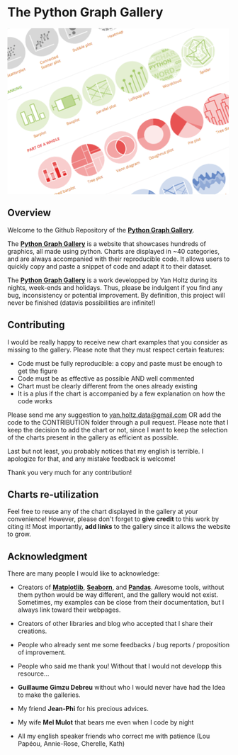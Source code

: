   The Python Graph Gallery
===================

<img align="center" src="overviewPGG.png">

Overview
--------
Welcome to the Github Repository of the [**Python Graph Gallery**](https:/www.python-graph-gallery.com/).

The [**Python Graph Gallery**](https:/www.python-graph-gallery.com/) is a website that showcases hundreds of graphics, all made using python. Charts are displayed in ~40 categories, and are always accompanied with their reproducible code. It allows users to quickly copy and paste a snippet of code and adapt it to their dataset.

The [**Python Graph Gallery**](https:/www.python-graph-gallery.com/) is a work developped by Yan Holtz during its nights, week-ends and holidays. Thus, please be indulgent if you find any bug, inconsistency or potential improvement. By definition, this project will never be finished (datavis possibilities are infinite!)



Contributing
--------
I would be really happy to receive new chart examples that you consider as missing to the gallery. Please note that they must respect certain features:  
- Code must be fully reproducible: a copy and paste must be enough to get the figure  
- Code must be as effective as possible AND well commented    
- Chart must be clearly different from the ones already existing  
- It is a plus if the chart is accompanied by a few explanation on how the code works  

Please send me any suggestion to yan.holtz.data@gmail.com OR add the code to the CONTRIBUTION folder through a pull request. Please note that I keep the decision to add the chart or not, since I want to keep the selection of the charts present in the gallery as efficient as possible.

Last but not least, you probably notices that my english is terrible. I apologize for that, and any mistake feedback is welcome!

Thank you very much for any contribution!



Charts re-utilization
--------
Feel free to reuse any of the chart displayed in the gallery at your convenience! However, please don't forget to **give credit** to this work by citing it! Most importantly, **add links** to the gallery since it allows the website to grow.



Acknowledgment
--------
There are many people I would like to acknowledge:
- Creators of [**Matplotlib**](https://matplotlib.org), [**Seaborn**](https://seaborn.pydata.org), and [**Pandas**](http://pandas.pydata.org). Awesome tools, without them python would be way different, and the gallery would not exist. Sometimes, my examples can be close from their documentation, but I always link toward their webpages.
- Creators of other libraries and blog who accepted that I share their creations.
- People who already sent me some feedbacks / bug reports / proposition of improvement.
- People who said me thank you! Without that I would not developp this resource...

- **Guillaume Gimzu Debreu** without who I would never have had the Idea to make the galleries.
- My friend **Jean-Phi** for his precious advices.
- My wife **Mel Mulot** that bears me even when I code by night
- All my english speaker friends who correct me with patience (Lou Papéou, Annie-Rose, Cherelle, Kath)










